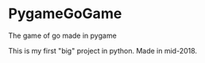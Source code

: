 # PygameGoGame
The game of go made in pygame

This is my first "big" project in python. Made in mid-2018.
